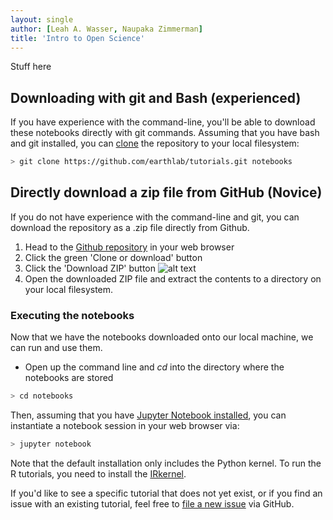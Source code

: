 ```yaml
---
layout: single
author: [Leah A. Wasser, Naupaka Zimmerman]
title: 'Intro to Open Science'
---
```


Stuff here

## Downloading with git and Bash (experienced)

If you have experience with the command-line, you'll be able to download these notebooks directly with git commands.
Assuming that you have bash and git installed, you can [clone](https://help.github.com/articles/cloning-a-repository/) the repository to your local filesystem:

```sh
> git clone https://github.com/earthlab/tutorials.git notebooks
```

## Directly download a zip file from GitHub (Novice)

If you do not have experience with the command-line and git, you can download the repository as a .zip file directly from Github.

1. Head to the [Github repository](https://github.com/earthlab/tutorials) in your web browser
2. Click the green 'Clone or download' button
3. Click the 'Download ZIP' button
![alt text](http://i.imgur.com/fy2yKLb.png?1)
4. Open the downloaded ZIP file and extract the contents to a directory on your local filesystem.

### Executing the notebooks

Now that we have the notebooks downloaded onto our local machine, we can run and use them.

- Open up the command line and *cd* into the directory where the notebooks are stored

```sh
> cd notebooks
```

Then, assuming that you have [Jupyter Notebook installed](http://jupyter.readthedocs.io/en/latest/install.html), you can instantiate a notebook session in your web browser via:

```sh
> jupyter notebook
```

Note that the default installation only includes the Python kernel.
To run the R tutorials, you need to install the [IRkernel](https://irkernel.github.io/).

If you'd like to see a specific tutorial that does not yet exist, or if you find an issue with an existing tutorial, feel free to [file a new issue](https://github.com/earthlab/tutorials/issues) via GitHub.
